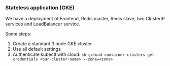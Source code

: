 ### Stateless application (GKE)
We have a deployment of Frontend, Redis master, Redis slave, two ClusterIP services and LoadBalancer service.

Some steps:
1. Create a standard 3 node GKE cluster
2. Use all default settings
3. Authenticate kubectl with cloud:
```sh gcloud container clusters get-credentials <our-cluster-name> --zone=<zone> ```
